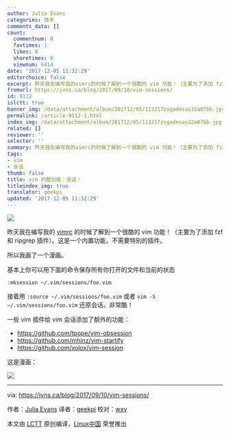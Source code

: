```yaml
---
author: Julia Evans
categories: 技术
comments_data: []
count:
  commentnum: 0
  favtimes: 1
  likes: 0
  sharetimes: 0
  viewnum: 6414
date: '2017-12-05 11:32:29'
editorchoice: false
excerpt: 昨天我在编写我的vimrc的时候了解到一个很酷的 vim 功能！（主要为了添加 fzf 和 ripgrep 插件）。这是一个内置功能，不需要特别的插件。
fromurl: https://jvns.ca/blog/2017/09/10/vim-sessions/
id: 9112
islctt: true
banner_img: /data/attachment/album/201712/05/113217zsgadesas32a07bb.jpg
permalink: /article-9112-1.html
index_img: /data/attachment/album/201712/05/113217zsgadesas32a07bb.jpg.thumb.jpg
related: []
reviewer: ''
selector: ''
summary: 昨天我在编写我的vimrc的时候了解到一个很酷的 vim 功能！（主要为了添加 fzf 和 ripgrep 插件）。这是一个内置功能，不需要特别的插件。
tags:
- vim
- 会话
thumb: false
title: vim 的酷功能：会话！
titleindex_img: true
translator: geekpi
updated: '2017-12-05 11:32:29'
---
```


![](/data/attachment/album/201712/05/113217zsgadesas32a07bb.jpg)


昨天我在编写我的 [vimrc](https://github.com/jvns/vimconfig/blob/master/vimrc) 的时候了解到一个很酷的 vim 功能！（主要为了添加 fzf 和 ripgrep 插件）。这是一个内置功能，不需要特别的插件。


所以我画了一个漫画。


基本上你可以用下面的命令保存所有你打开的文件和当前的状态



```
:mksession ~/.vim/sessions/foo.vim

```

接着用 `:source ~/.vim/sessions/foo.vim` 或者 `vim -S ~/.vim/sessions/foo.vim` 还原会话。非常酷！


一些 vim 插件给 vim 会话添加了额外的功能：


* <https://github.com/tpope/vim-obsession>
* <https://github.com/mhinz/vim-startify>
* <https://github.com/xolox/vim-session>


这是漫画：


![](/data/attachment/album/201712/05/113232vdme81leptot984u.png)




---


via: <https://jvns.ca/blog/2017/09/10/vim-sessions/>


作者：[Julia Evans](https://jvns.ca/about) 译者：[geekpi](https://github.com/geekpi) 校对：[wxy](https://github.com/wxy)


本文由 [LCTT](https://github.com/LCTT/TranslateProject) 原创编译，[Linux中国](https://linux.cn/) 荣誉推出